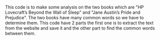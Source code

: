 This code is to make some analysis on the two books which are
"HP Lovecraft’s Beyond the Wall of Sleep" and "Jane Austin’s Pride and Prejudice".
The two books have many common words so we have to determine them.
This code have 2 parts the first one is to extract the text from the website and save it
and the other part to find the common words between them.